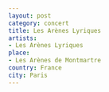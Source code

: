 ```yaml
---
layout: post
category: concert
title: Les Arènes Lyriques
artists: 
- Les Arènes Lyriques
place: 
- Les Arènes de Montmartre
country: France
city: Paris
---
```


